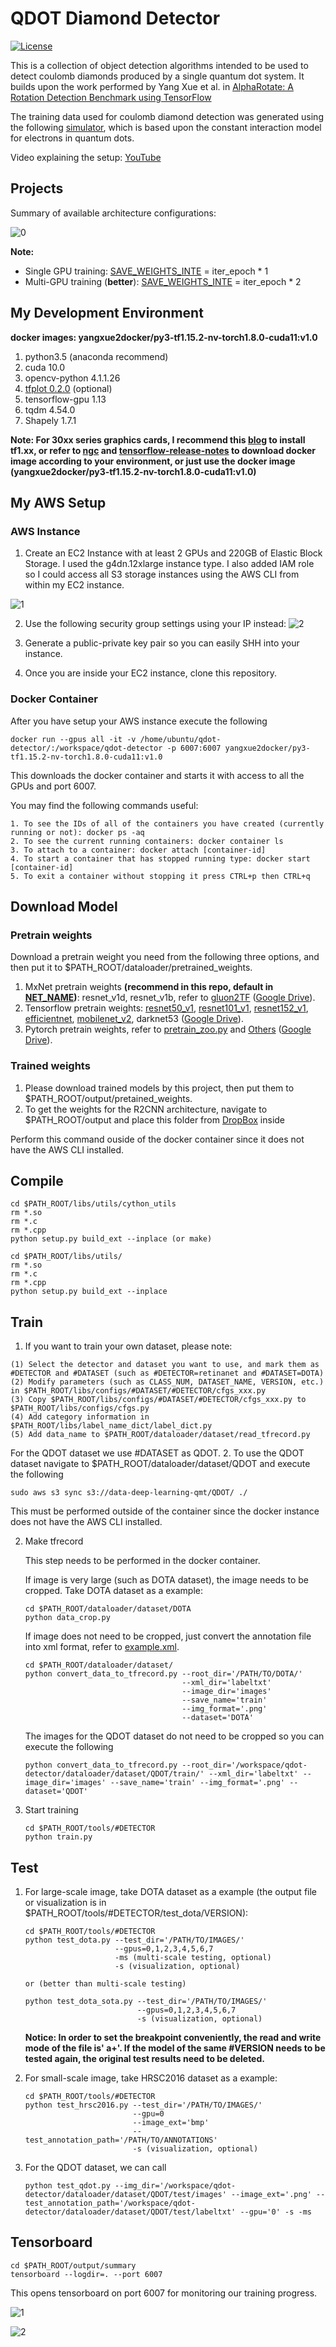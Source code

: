 # QDOT Diamond Detector

[![License](https://img.shields.io/badge/License-Apache%202.0-blue.svg)](https://opensource.org/licenses/Apache-2.0)
 
This is a collection of object detection algorithms intended to be used to detect coulomb diamonds produced by a single quantum dot system.
It builds upon the work performed by Yang Xue et al. in [AlphaRotate: A Rotation Detection Benchmark using TensorFlow](https://github.com/yangxue0827/RotationDetection)

The training data used for coulomb diamond detection was generated using the following [simulator](https://github.com/JoelPendleton/QDot-Constant-Interaction-Model), which is based upon the constant interaction model for electrons in quantum dots.

Video explaining the setup: [YouTube](https://youtu.be/LQWosOqZT08)

## Projects

Summary of available architecture configurations:

![0](projects.png)


**Note:**    
- Single GPU training: [SAVE_WEIGHTS_INTE](./libs/configs/cfgs.py) = iter_epoch * 1 
- Multi-GPU training (**better**): [SAVE_WEIGHTS_INTE](./libs/configs/cfgs.py) = iter_epoch * 2

## My Development Environment
**docker images: yangxue2docker/py3-tf1.15.2-nv-torch1.8.0-cuda11:v1.0**        
1. python3.5 (anaconda recommend)               
2. cuda 10.0                     
3. opencv-python 4.1.1.26         
4. [tfplot 0.2.0](https://github.com/wookayin/tensorflow-plot) (optional)            
5. tensorflow-gpu 1.13
6. tqdm 4.54.0
7. Shapely 1.7.1

**Note: For 30xx series graphics cards, I recommend this [blog](https://blog.csdn.net/qq_39543404/article/details/112171851) to install tf1.xx, or refer to [ngc](https://ngc.nvidia.com/catalog/containers/nvidia:tensorflow) and [tensorflow-release-notes](https://docs.nvidia.com/deeplearning/frameworks/tensorflow-release-notes/rel_20-11.html#rel_20-11) to download docker image according to your environment, or just use the docker image (yangxue2docker/py3-tf1.15.2-nv-torch1.8.0-cuda11:v1.0)**

## My AWS Setup
### AWS Instance

1. Create an EC2 Instance with at least 2 GPUs and 220GB of Elastic Block Storage. I used the g4dn.12xlarge instance type.
I also added IAM role so I could access all S3 storage instances using the AWS CLI from within my EC2 instance.

![1](ami-example.png)


2. Use the following security group settings using your IP instead:
![2](security-group.png)


3. Generate a public-private key pair so you can easily SHH into your instance.

4. Once you are inside your EC2 instance, clone this repository.

### Docker Container

After you have setup your AWS instance execute the following
 ```
 docker run --gpus all -it -v /home/ubuntu/qdot-detector/:/workspace/qdot-detector -p 6007:6007 yangxue2docker/py3-tf1.15.2-nv-torch1.8.0-cuda11:v1.0
 ```

This downloads the docker container and starts it with access to all the GPUs and port 6007.
    
You may find the following commands useful:

 ```
 1. To see the IDs of all of the containers you have created (currently running or not): docker ps -aq
 2. To see the current running containers: docker container ls
 3. To attach to a container: docker attach [container-id]
 4. To start a container that has stopped running type: docker start [container-id]
 5. To exit a container without stopping it press CTRL+p then CTRL+q
 ```

## Download Model
### Pretrain weights
Download a pretrain weight you need from the following three options, and then put it to $PATH_ROOT/dataloader/pretrained_weights. 
1. MxNet pretrain weights **(recommend in this repo, default in [NET_NAME](/Users/yangxue/Desktop/yangxue/code/RotationDetection/libs/configs/_base_/models/retinanet_r50_fpn.py))**: resnet_v1d, resnet_v1b, refer to [gluon2TF](./thirdparty/gluon2TF/README.md) ([Google Drive](https://drive.google.com/drive/folders/1BM8ffn1WnsRRb5RcuAcyJAHX8NS2M1Gz?usp=sharing)).  
2. Tensorflow pretrain weights: [resnet50_v1](http://download.tensorflow.org/models/resnet_v1_50_2016_08_28.tar.gz), [resnet101_v1](http://download.tensorflow.org/models/resnet_v1_101_2016_08_28.tar.gz), [resnet152_v1](http://download.tensorflow.org/models/resnet_v1_152_2016_08_28.tar.gz), [efficientnet](https://github.com/tensorflow/tpu/tree/master/models/official/efficientnet), [mobilenet_v2](https://storage.googleapis.com/mobilenet_v2/checkpoints/mobilenet_v2_1.0_224.tgz), darknet53 ([Google Drive](https://drive.google.com/drive/folders/1zyg1bvdmLxNRIXOflo_YmJjNJdpHX2lJ?usp=sharing)).      
3. Pytorch pretrain weights, refer to [pretrain_zoo.py](./dataloader/pretrained_weights/pretrain_zoo.py) and [Others](./OTHERS.md) ([Google Drive](https://drive.google.com/drive/folders/14Bx6TK4LVadTtzNFTQj293cKYk_5IurH?usp=sharing)).   


### Trained weights
1. Please download trained models by this project, then put them to $PATH_ROOT/output/pretained_weights.
2. To get the weights for the R2CNN architecture, navigate to $PATH_ROOT/output and place this folder from [DropBox](https://www.dropbox.com/sh/cx2xwg3pcxg3lm5/AAD92A6RpB4CBODdi48J7Uuda?dl=0) inside 
 
Perform this command ouside of the docker container since it does not have the AWS CLI installed.  
 
## Compile
 ```  
 cd $PATH_ROOT/libs/utils/cython_utils
 rm *.so
 rm *.c
 rm *.cpp
 python setup.py build_ext --inplace (or make)

 cd $PATH_ROOT/libs/utils/
 rm *.so
 rm *.c
 rm *.cpp
 python setup.py build_ext --inplace
 ```

## Train 

1. If you want to train your own dataset, please note:  

 ```
 (1) Select the detector and dataset you want to use, and mark them as #DETECTOR and #DATASET (such as #DETECTOR=retinanet and #DATASET=DOTA)
 (2) Modify parameters (such as CLASS_NUM, DATASET_NAME, VERSION, etc.) in $PATH_ROOT/libs/configs/#DATASET/#DETECTOR/cfgs_xxx.py
 (3) Copy $PATH_ROOT/libs/configs/#DATASET/#DETECTOR/cfgs_xxx.py to $PATH_ROOT/libs/configs/cfgs.py
 (4) Add category information in $PATH_ROOT/libs/label_name_dict/label_dict.py     
 (5) Add data_name to $PATH_ROOT/dataloader/dataset/read_tfrecord.py
 ```
    
  For the QDOT dataset we use #DATASET as QDOT.
2. To use the QDOT dataset navigate to $PATH_ROOT/dataloader/dataset/QDOT and execute the following

 ```
 sudo aws s3 sync s3://data-deep-learning-qmt/QDOT/ ./
 ``` 
    
 This must be performed outside of the container since the docker instance does not have the AWS CLI installed.

2. Make tfrecord       
    
    This step needs to be performed in the docker container.
    
    If image is very large (such as DOTA dataset), the image needs to be cropped. Take DOTA dataset as a example:  
    
    ```  
    cd $PATH_ROOT/dataloader/dataset/DOTA
    python data_crop.py
    ```  
    
    If image does not need to be cropped, just convert the annotation file into xml format, refer to [example.xml](./example.xml).
    
    ```  
    cd $PATH_ROOT/dataloader/dataset/  
    python convert_data_to_tfrecord.py --root_dir='/PATH/TO/DOTA/' 
                                       --xml_dir='labeltxt'
                                       --image_dir='images'
                                       --save_name='train' 
                                       --img_format='.png' 
                                       --dataset='DOTA'
    ```  
    
    The images for the QDOT dataset do not need to be cropped so you can execute the following
    
    ```
    python convert_data_to_tfrecord.py --root_dir='/workspace/qdot-detector/dataloader/dataset/QDOT/train/' --xml_dir='labeltxt' --image_dir='images' --save_name='train' --img_format='.png' --dataset='QDOT'
    ```
    

3. Start training
    ```  
    cd $PATH_ROOT/tools/#DETECTOR
    python train.py
    ```

## Test
1. For large-scale image, take DOTA dataset as a example (the output file or visualization is in $PATH_ROOT/tools/#DETECTOR/test_dota/VERSION): 

    ```  
    cd $PATH_ROOT/tools/#DETECTOR
    python test_dota.py --test_dir='/PATH/TO/IMAGES/'  
                        --gpus=0,1,2,3,4,5,6,7  
                        -ms (multi-scale testing, optional)
                        -s (visualization, optional)
    
    or (better than multi-scale testing)
    
    python test_dota_sota.py --test_dir='/PATH/TO/IMAGES/'  
                             --gpus=0,1,2,3,4,5,6,7  
                             -s (visualization, optional)
    ``` 

    **Notice: In order to set the breakpoint conveniently, the read and write mode of the file is' a+'. If the model of the same #VERSION needs to be tested again, the original test results need to be deleted.**

2. For small-scale image, take HRSC2016 dataset as a example: 

    ```  
    cd $PATH_ROOT/tools/#DETECTOR
    python test_hrsc2016.py --test_dir='/PATH/TO/IMAGES/'  
                            --gpu=0
                            --image_ext='bmp'
                            --test_annotation_path='/PATH/TO/ANNOTATIONS'
                            -s (visualization, optional)
    ``` 
    
3. For the QDOT dataset, we can call

    ```
    python test_qdot.py --img_dir='/workspace/qdot-detector/dataloader/dataset/QDOT/test/images' --image_ext='.png' --test_annotation_path='/workspace/qdot-detector/dataloader/dataset/QDOT/test/labeltxt' --gpu='0' -s -ms
    ```

## Tensorboard
```  
cd $PATH_ROOT/output/summary
tensorboard --logdir=. --port 6007
``` 
This opens tensorboard on port 6007 for monitoring our training progress.

![1](images.png)

![2](scalars.png)



